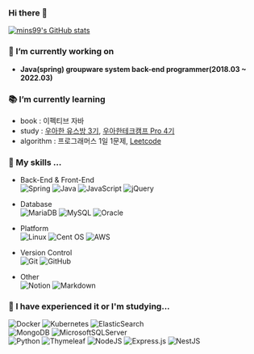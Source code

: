 ### Hi there 👋

[![mins99's GitHub stats](https://github-readme-stats.vercel.app/api?username=MINS99&count_private=true&show_icons=true)](https://github.com/MINS99/github-readme-stats)

### 🔭 I’m currently working on 
+ **Java(spring) groupware system back-end programmer(2018.03 ~ 2022.03)**
### :books: I’m currently learning 
+ book : 이펙티브 자바
+ study : [우아한 유스방 3기](https://bluemoon-clover.tistory.com/category/Skill%20Up/%EC%9A%B0%EC%95%84%ED%95%9C%EC%9C%A0%EC%8A%A4%EB%B0%A9%203%EA%B8%B0), [우아한테크캠프 Pro 4기](https://bluemoon-clover.tistory.com/category/Skill%20Up/%EC%9A%B0%EC%95%84%ED%95%9C%ED%85%8C%ED%81%AC%EC%BA%A0%ED%94%84%20Pro%204%EA%B8%B0)
+ algorithm : 프로그래머스 1일 1문제, [Leetcode](https://github.com/MINS99/leetcode)
### 🌱 My skills ...
- Back-End & Front-End <br>
![Spring](https://img.shields.io/badge/spring-%236DB33F.svg?style=for-the-badge&logo=spring&logoColor=white) ![Java](https://img.shields.io/badge/JAVA-007396?style=for-the-badge&logo=java&logoColor=white) 
![JavaScript](https://img.shields.io/badge/javascript-%23323330.svg?style=for-the-badge&logo=javascript&logoColor=%23F7DF1E) ![jQuery](https://img.shields.io/badge/jquery-%230769AD.svg?style=for-the-badge&logo=jquery&logoColor=white) 

- Database <br>
![MariaDB](https://img.shields.io/badge/MariaDB-003545?style=for-the-badge&logo=mariadb&logoColor=white) ![MySQL](https://img.shields.io/badge/mysql-%2300f.svg?style=for-the-badge&logo=mysql&logoColor=white) ![Oracle](https://img.shields.io/badge/Oracle-F80000?style=for-the-badge&logo=oracle&logoColor=white) 

- Platform <br>
![Linux](https://img.shields.io/badge/Linux-FCC624?style=for-the-badge&logo=linux&logoColor=black) ![Cent OS](https://img.shields.io/badge/cent%20os-002260?style=for-the-badge&logo=centos&logoColor=F0F0F0) ![AWS](https://img.shields.io/badge/aws-232F3E?style=for-the-badge&logo=aws&logoColor=white)

- Version Control <br>
![Git](https://img.shields.io/badge/git-%23F05033.svg?style=for-the-badge&logo=git&logoColor=white) ![GitHub](https://img.shields.io/badge/github-%23121011.svg?style=for-the-badge&logo=github&logoColor=white)

- Other <br>
![Notion](https://img.shields.io/badge/Notion-%23000000.svg?style=for-the-badge&logo=notion&logoColor=white) ![Markdown](https://img.shields.io/badge/markdown-%23000000.svg?style=for-the-badge&logo=markdown&logoColor=white)

### 📖 I have experienced it or I'm studying...
![Docker](https://img.shields.io/badge/docker-%230db7ed.svg?style=for-the-badge&logo=docker&logoColor=white) ![Kubernetes](https://img.shields.io/badge/kubernetes-%23326ce5.svg?style=for-the-badge&logo=kubernetes&logoColor=white) ![ElasticSearch](https://img.shields.io/badge/-ElasticSearch-005571?style=for-the-badge&logo=elasticsearch) <br>
![MongoDB](https://img.shields.io/badge/MongoDB-%234ea94b.svg?style=for-the-badge&logo=mongodb&logoColor=white) ![MicrosoftSQLServer](https://img.shields.io/badge/Microsoft%20SQL%20Sever-CC2927?style=for-the-badge&logo=microsoft%20sql%20server&logoColor=white) <br>
![Python](https://img.shields.io/badge/python-3670A0?style=for-the-badge&logo=python&logoColor=ffdd54) ![Thymeleaf](https://img.shields.io/badge/Thymeleaf-%23005C0F.svg?style=for-the-badge&logo=Thymeleaf&logoColor=white) ![NodeJS](https://img.shields.io/badge/node.js-6DA55F?style=for-the-badge&logo=node.js&logoColor=white) ![Express.js](https://img.shields.io/badge/express.js-%23404d59.svg?style=for-the-badge&logo=express&logoColor=%2361DAFB) ![NestJS](https://img.shields.io/badge/nestjs-%23E0234E.svg?style=for-the-badge&logo=nestjs&logoColor=white)

<!--
**MINS99/MINS99** is a ✨ _special_ ✨ repository because its `README.md` (this file) appears on your GitHub profile.

Here are some ideas to get you started:

- 🔭 I’m currently working on ...
- 🌱 I’m currently learning ...
- 👯 I’m looking to collaborate on ...
- 🤔 I’m looking for help with ...
- 💬 Ask me about ...
- 📫 How to reach me: ...
- 😄 Pronouns: ...
- ⚡ Fun fact: ...
-->
